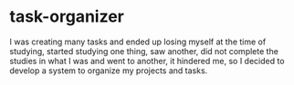 # task-organizer
I was creating many tasks and ended up losing myself at the time of studying, started studying one thing, saw another, did not complete the studies in what I was and went to another, it hindered me, so I decided to develop a system to organize my projects and tasks.
